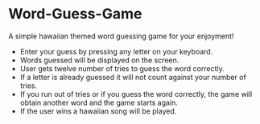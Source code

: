 # Word-Guess-Game

A simple hawaiian themed word guessing game for your enjoyment! 

* Enter your guess by pressing any letter on your keyboard. 
* Words guessed will be displayed on the screen. 
* User gets twelve number of tries to guess the word correctly. 
* If a letter is already guessed it will not count against your number of tries.
* If you run out of tries or if you guess the word correctly, the game will obtain another word and the game starts again. 
* If the user wins a hawaiian song will be played. 